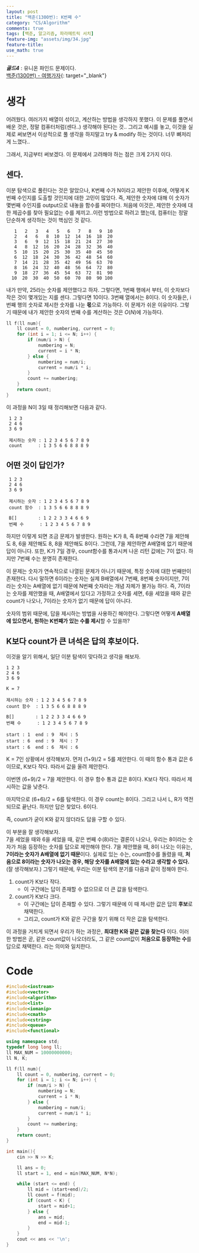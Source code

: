 ```yaml
---
layout: post
title: "백준(1300번): K번째 수"
category: "CS/Algorithm"
comments: true
tags: [백준, 알고리즘, 파라메트릭 서치]
feature-img: "assets/img/34.jpg"
feature-title:
use_math: true
---
```


**_골드4_** : 유니온 파인드 문제이다.  
[백준(1300번) - 여행가자](https://www.acmicpc.net/problem/1300){: target="\_blank"}

# 생각

어려웠다. 여러가지 배열이 섞이고, 계산하는 방법을 생각하지 못했다. 이 문제를 풀면서 배운 것은, 정말 컴퓨터처럼(센다..) 생각해야 된다는 것.. 그리고 예시를 놓고, 이것을 실제로 써보면서 이상적으로 풀 생각을 하지말고 try & modify 하는 것이다. 너무 뼈저리게 느꼈다..

그래서, 지금부터 써보겠다. 이 문제에서 고려해야 하는 점은 크게 2가지 이다.

## 센다.

이분 탐색으로 풀린다는 것은 알았으나, K번째 수가 N이라고 제안한 이후에, 어떻게 K번째 수인지를 도출할 것인지에 대한 고민이 많았다. 즉, 제안한 숫자에 대해 이 숫자가 몇번째 수인지를 output으로 내놓을 함수를 짜야한다. 처음에 이것은, 제안한 숫자에 대한 제곱수를 찾아 필요없는 수를 제끼고..이런 방법으로 하려고 했는데, 컴퓨터는 정말 단순하게 생각하는 것이 핵심인 것 같다.

```
   1   2   3   4   5   6   7   8   9  10
   2   4   6   8  10  12  14  16  18  20
   3   6   9  12  15  18  21  24  27  30
   4   8  12  16  20  24  28  32  36  40
   5  10  15  20  25  30  35  40  45  50
   6  12  18  24  30  36  42  48  54  60
   7  14  21  28  35  42  49  56  63  70
   8  16  24  32  40  48  56  64  72  80
   9  18  27  36  45  54  63  72  81  90
  10  20  30  40  50  60  70  80  90 100
```

내가 만약, 25라는 숫자를 제안했다고 하자. 그렇다면, 1번째 행에서 부터, 이 숫자보다 작은 것이 몇개있는 지를 센다. 그렇다면 10이다. 3번째 열에서는 8이다. 이 숫자들은, i번째 행의 숫자로 제시한 숫자를 나눈 **몫**으로 가능하다. 이 문제가 쉬운 이유이다. 그렇기 때문에 내가 제안한 숫자의 번째 수를 계산하는 것은 $O(N)$에 가능하다.

```c++
ll f(ll num){
    ll count = 0, numbering, current = 0;
    for (int i = 1; i <= N; i++) {
        if (num/i > N) {
            numbering = N;
            current = i * N;
        } else {
            numbering = num/i;
            current = num/i * i;
        }
        count += numbering;
    }
    return count;
}
```

이 과정을 N이 3일 때 정리해보면 다음과 같다.

```
 1 2 3
 2 4 6
 3 6 9

 제시하는 숫자 : 1 2 3 4 5 6 7 8 9
 count      : 1 3 5 6 6 8 8 8 9

```

## 어떤 것이 답인가?

```
 1 2 3
 2 4 6
 3 6 9

 제시하는 숫자 : 1 2 3 4 5 6 7 8 9
 count 함수  : 1 3 5 6 6 8 8 8 9

 B[]        : 1 2 2 3 3 4 6 6 9
 번째 수      : 1 2 3 4 5 6 7 8 9

```

하지만 이렇게 되면 조금 문제가 발생한다. 원하는 K가 8, 즉 8번째 수라면 7을 제안해도 8, 6을 제안해도 8, 8을 제안해도 8이다. 그런데, 7을 제안하면 A배열에 없기 때문에 답이 아니다. 또한, K가 7일 경우, count함수를 통과시켜 나온 리턴 값에는 7이 없다. 하지만 7번째 수는 분명히 존재한다.

이 문제는 숫자가 연속적으로 나열된 문제가 아니기 때문에, 특정 숫자에 대한 번째만이 존재한다. 다시 말하면 6이라는 숫자는 실제 B배열에서 7번째, 8번째 숫자이지만, 7이라는 숫자는 A배열에 없기 때문에 N번째 숫자라는 개념 자체가 불가능 하다. 즉, 7이라는 숫자를 제안했을 때, A배열에서 있다고 가정하고 숫자를 세면, 6을 세었을 때와 같은 count가 나오나, 7이라는 숫자가 없기 때문에 답이 아니다.

숫자의 범위 때문에, 답을 제시하는 방법을 사용하긴 해야한다. 그렇다면 어떻게 **A배열에 있으면서, 원하는 K번째가 있는 수를 제시**할 수 있을까?

## K보다 count가 큰 녀석은 답의 후보이다.

이것을 알기 위해서, 일단 이분 탐색이 맞다하고 생각을 해보자.

```
1 2 3
2 4 6
3 6 9

K = 7

제시하는 숫자 : 1 2 3 4 5 6 7 8 9
count 함수  : 1 3 5 6 6 8 8 8 9

B[]        : 1 2 2 3 3 4 6 6 9
번째 수      : 1 2 3 4 5 6 7 8 9

start : 1  end : 9  제시 : 5
start : 6  end : 9  제시 : 7
start : 6  end : 6  제시 : 6
```

K = 7인 상황에서 생각해보자. 먼저 (1+9)/2 = 5를 제안한다. 이 때의 함수 통과 값은 6이므로, K보다 작다. 따라서 값을 올려 제안한다.

이번엔 (6+9)/2 = 7을 제안한다. 이 경우 함수 통과 값은 8이다. K보다 작다. 따라서 제시하는 값을 낮춘다.

마지막으로 (6+6)/2 = 6를 탐색한다. 이 경우 count는 8이다. 그리고 나서 L, R가 역전되므로 끝난다. 하지만 답은 찾았다. 6이다.

즉, count가 굳이 K와 같지 않더라도 답을 구할 수 있다.

이 부분을 잘 생각해보자.  
7을 세었을 때와 6을 세었을 때, 같은 번째 수(8)라는 결론이 나오나, 우리는 8이라는 숫자가 처음 등장하는 숫자를 답으로 제안해야 한다. 7을 제안했을 때, 8이 나오는 이유는, **7이라는 숫자가 A배열에 없기 때문**이다. 실제로 있는 수는, count함수를 돌렸을 때, **처음으로 8이라는 숫자가 나오는 경우, 해당 숫자를 A배열에 있는 수라고 생각할 수 있다.** (잘 생각해보자.) 그렇기 때문에, 우리는 이분 탐색의 분기를 다음과 같이 정해야 한다.

1. count가 K보다 작다.
   - 이 구간에는 답이 존재할 수 없으므로 더 큰 값을 탐색한다.
2. count가 K보다 크다.
   - 이 구간에는 답이 존재할 수 있다. 그렇기 때문에 이 때 제시한 값은 답의 **후보**로 채택한다.
   - 그리고, count가 K와 같은 구간을 찾기 위해 더 작은 값을 탐색한다.

이 과정을 거치게 되면서 우리가 하는 과정은, **최대한 K와 같은 값을 찾는다** 이다.
이러한 방법은 곧, 같은 count값이 나오더라도, 그 같은 count값이 **처음으로 등장하는 수**를 답으로 채택한다. 라는 의미와 일치한다.

# Code

```c++
#include<iostream>
#include<vector>
#include<algorithm>
#include<list>
#include<iomanip>
#include<cmath>
#include<cstring>
#include<queue>
#include<functional>

using namespace std;
typedef long long ll;
ll MAX_NUM = 10000000000;
ll N, K;

ll f(ll num){
    ll count = 0, numbering, current = 0;
    for (int i = 1; i <= N; i++) {
        if (num/i > N) {
            numbering = N;
            current = i * N;
        } else {
            numbering = num/i;
            current = num/i * i;
        }
        count += numbering;
    }
    return count;
}

int main(){
    cin >> N >> K;

    ll ans = 0;
    ll start = 1, end = min(MAX_NUM, N*N);

    while (start <= end) {
        ll mid = (start+end)/2;
        ll count = f(mid);
        if (count < K) {
            start = mid+1;
        } else {
            ans = mid;
            end = mid-1;
        }
    }
    cout << ans << '\n';
}
```
